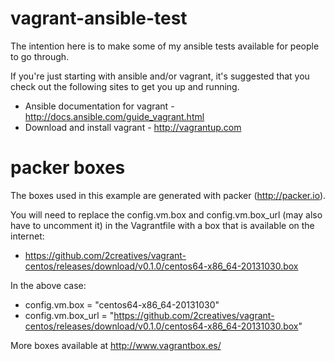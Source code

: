 vagrant-ansible-test
====================

The intention here is to make some of my ansible tests available for people to go through.

If you're just starting with ansible and/or vagrant, it's suggested that you check out the following sites to get you up and running.

  * Ansible documentation for vagrant - http://docs.ansible.com/guide_vagrant.html
  * Download and install vagrant - http://vagrantup.com
  
packer boxes
============

The boxes used in this example are generated with packer (http://packer.io).

You will need to replace the config.vm.box and config.vm.box_url (may also have to uncomment it) in the Vagrantfile with a box that is available on the internet:
- https://github.com/2creatives/vagrant-centos/releases/download/v0.1.0/centos64-x86_64-20131030.box

In the above case:
  - config.vm.box = "centos64-x86_64-20131030"
  - config.vm.box_url = "https://github.com/2creatives/vagrant-centos/releases/download/v0.1.0/centos64-x86_64-20131030.box"

More boxes available at http://www.vagrantbox.es/

